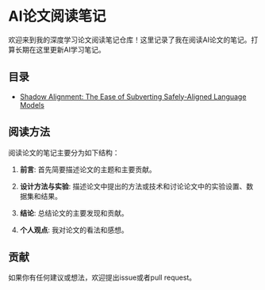 # AI论文阅读笔记 
欢迎来到我的深度学习论文阅读笔记仓库！这里记录了我在阅读AI论文的笔记。打算长期在这里更新AI学习笔记。 

## 目录

- [Shadow Alignment: The Ease of Subverting Safely-Aligned Language Models](https://arxiv.org/abs/2310.02949) 


## 阅读方法 

阅读论文的笔记主要分为如下结构：

1. **前言**: 首先简要描述论文的主题和主要贡献。

2. **设计方法与实验**: 描述论文中提出的方法或技术和讨论论文中的实验设置、数据集和结果。

3. **结论**: 总结论文的主要发现和贡献。

4. **个人观点**: 我对论文的看法和感想。

## 贡献

如果你有任何建议或想法，欢迎提出issue或者pull request。


